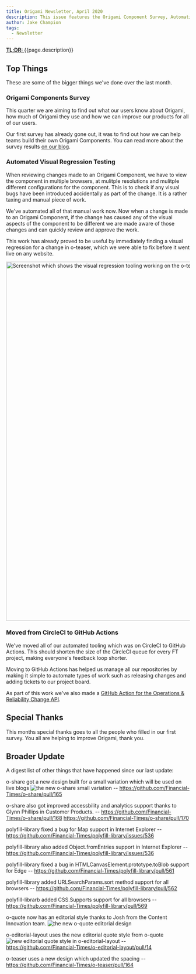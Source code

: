 ```yaml
---
title: Origami Newsletter, April 2020
description: This issue features the Origami Component Survey, Automating Visual Testing of Origami Components and moving from CircleCI to GitHub Actions
author: Jake Champion
tags:
  - Newsletter
---
```


<abbr title="Too long; didn't read">
	<strong>
	TL;DR:
	</strong>
</abbr> {{page.description}}

## Top Things

These are some of the bigger things we've done over the last month.

### Origami Components Survey

This quarter we are aiming to find out what our users know about Origami, how much of Origami they use and how we can improve our products for all of our users.

Our first survey has already gone out, it was to find out how we can help teams build their own Origami Components. You can read more about the survey results [on our blog](https://origami.ft.com/blog/2020/04/20/origami-survey-results/).

### Automated Visual Regression Testing

When reviewing changes made to an Origami Component, we have to view the component in multiple browsers, at mulitple resolutions and mulitple different configurations for the component. This is to check if any visual bugs have been introduced accidentally as part of the change. It is a rather taxing and manual piece of work.

We've automated all of that manual work now. Now when a change is made to an Origami Component, if the change has caused any of the visual aspects of the component to be different we are made aware of those changes and can quickly review and approve the work.

This work has already proved to be useful by immediately finding a visual regression for a change in o-teaser, which we were able to fix before it went live on any website.

<img width="980" alt="Screenshot which shows the visual regression tooling working on the o-teaser component" src="https://user-images.githubusercontent.com/1569131/80602987-bc8df900-8a27-11ea-84b2-1329c45a3d3b.png">

### Moved from CircleCI to GitHub Actions

We've moved all of our automated tooling which was on CircleCI to GitHub Actions. This should shorten the size of the CircleCI queue for every FT project, making everyone's feedback loop shorter.

Moving to GitHub Actions has helped us manage all our repositories by making it simple to automate types of work such as releasing changes and adding tickets to our project board.

As part of this work we've also made a [GitHub Action for the Operations & Reliability Change API](https://github.com/Financial-Times/change-api-action/).


## Special Thanks

This months special thanks goes to all the people who filled in our first survey. You all are helping to improve Origami, thank you.

## Broader Update

A digest list of other things that have happened since our last update:

o-share got a new design built for a small variation which will be used on live blogs <img src='https://user-images.githubusercontent.com/10405691/78160045-4f447380-743b-11ea-88c7-62660222f125.png' alt='the new o-share small variation' /> -- https://github.com/Financial-Times/o-share/pull/165

o-share also got improved accessbility and analytics support thanks to Glynn Phillips in Customer Products. -- https://github.com/Financial-Times/o-share/pull/168 https://github.com/Financial-Times/o-share/pull/170

polyfill-library fixed a bug for Map support in Internet Explorer -- https://github.com/Financial-Times/polyfill-library/issues/536

polyfill-library also added Object.fromEntries support in Internet Explorer -- https://github.com/Financial-Times/polyfill-library/issues/536

polyfill-library fixed a bug in HTMLCanvasElement.prototype.toBlob support for Edge -- https://github.com/Financial-Times/polyfill-library/pull/561

polyfill-library added URLSearchParams.sort method support for all browsers -- https://github.com/Financial-Times/polyfill-library/pull/562

polyfill-librarb added CSS.Supports support for all browsers -- https://github.com/Financial-Times/polyfill-library/pull/569

o-quote now has an editorial style thanks to Josh from the Content Innovation team.
<img src='https://user-images.githubusercontent.com/10405691/78697295-82ce4480-78f8-11ea-99af-278ea5eae152.png' alt='the new o-quote editorial design' />

o-editorial-layout uses the new editorial quote style from o-quote <img src='https://user-images.githubusercontent.com/10405691/80201001-5ebe7300-861b-11ea-98c1-8c4448db4f25.png' alt='new editorial quote style in o-editorial-layout' /> -- https://github.com/Financial-Times/o-editorial-layout/pull/14

o-teaser uses a new design which updated the spacing -- https://github.com/Financial-Times/o-teaser/pull/164
